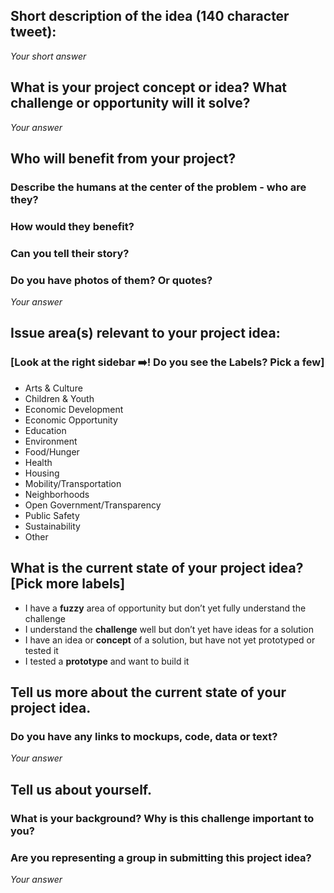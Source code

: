 ## Short description of the idea (140 character tweet):

_Your short answer_

## What is your project concept or idea? What challenge or opportunity will it solve?

_Your answer_

## Who will benefit from your project? 
### Describe the humans at the center of the problem - who are they? 
### How would they benefit?  
### Can you tell their story?
### Do you have photos of them? Or quotes?

_Your answer_

## Issue area(s) relevant to your project idea: 
### [Look at the right sidebar :arrow_right:! Do you see the Labels? Pick a few]

- Arts & Culture
- Children & Youth
- Economic Development
- Economic Opportunity
- Education
- Environment
- Food/Hunger
- Health
- Housing
- Mobility/Transportation
- Neighborhoods
- Open Government/Transparency
- Public Safety
- Sustainability
- Other

## What is the current state of your project idea? [Pick more labels]

- I have a **fuzzy** area of opportunity but don’t yet fully understand the challenge
- I understand the **challenge** well but don’t yet have ideas for a solution
- I have an idea or **concept** of a solution, but have not yet prototyped or tested it
- I tested a **prototype** and want to build it

## Tell us more about the current state of your project idea.
### Do you have any links to mockups, code, data or text?

_Your answer_

## Tell us about yourself. 
### What is your background? Why is this challenge important to you? 
### Are you representing a group in submitting this project idea? 

_Your answer_
